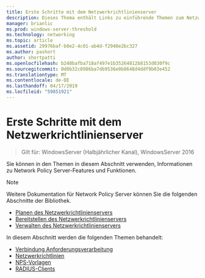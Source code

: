 ```yaml
---
title: Erste Schritte mit dem Netzwerkrichtlinienserver
description: Dieses Thema enthält Links zu einführende Themen zum Netzwerkrichtlinienserver unter Windows Server 2016, und enthält Links zu weiteren Anleitungen zum NPS.
manager: brianlic
ms.prod: windows-server-threshold
ms.technology: networking
ms.topic: article
ms.assetid: 29976baf-b0e2-4c01-ab4d-f2940e2bc327
ms.author: pashort
author: shortpatti
ms.openlocfilehash: b240bafba718af497e1b35264812b8153d030f9c
ms.sourcegitcommit: 0d0b32c8986ba7db9536e0b8648d4ddf9b03e452
ms.translationtype: MT
ms.contentlocale: de-DE
ms.lasthandoff: 04/17/2019
ms.locfileid: "59851921"
---
```

# <a name="getting-started-with-network-policy-server"></a>Erste Schritte mit dem Netzwerkrichtlinienserver

>Gilt für: WindowsServer (Halbjährlicher Kanal), WindowsServer 2016

Sie können in den Themen in diesem Abschnitt verwenden, Informationen zu Network Policy Server-Features und Funktionen.  
  
>[!NOTE]
>Weitere Dokumentation für Network Policy Server können Sie die folgenden Abschnitte der Bibliothek.  
>- [Planen des Netzwerkrichtlinienservers](nps-plan-top.md)
>- [Bereitstellen des Netzwerkrichtlinienservers](nps-deploy.md)
>- [Verwalten des Netzwerkrichtlinienservers](nps-manage-top.md)
  
  
In diesem Abschnitt werden die folgenden Themen behandelt:
  
- [Verbindung Anforderungsverarbeitung](nps-crp-top.md)
- [Netzwerkrichtlinien](nps-np-overview.md)
- [NPS-Vorlagen](nps-templates.md)
- [RADIUS-Clients](nps-radius-clients.md)


